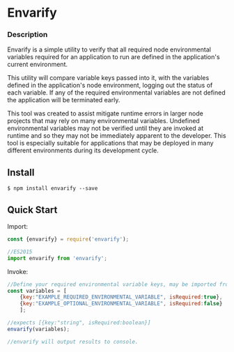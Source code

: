 # Envarify

### Description

Envarify is a simple utility to verify that all required node environmental variables required for an application to run are defined in the application's current environment.

This utility will compare variable keys passed into it, with the variables defined in the application's node environment, logging out the status of each variable. If any of the required environmental variables are not defined the application will be terminated early.

This tool was created to assist mitigate runtime errors in larger node projects that may rely on many environmental variables. Undefined environmental variables may not be verified until they are invoked at runtime and so they may not be immediately apparent to the developer. This tool is especially suitable for applications that may be deployed in many different environments during its development cycle.



## Install
```
$ npm install envarify --save

```

## Quick Start

Import:
```javascript
const {envarify} = require('envarify');

//ES2015
import envarify from 'envarify';

```

Invoke:
```javascript
//Define your required environmental variable keys, may be imported from remote source or json.
const variables = [
    {key:"EXAMPLE_REQUIRED_ENVIRONMENTAL_VARIABLE", isRequired:true},
    {key:"EXAMPLE_OPTIONAL_ENVIRONMENTAL_VARIABLE", isRequired:false}
    ];

//expects [{key:"string", isRequired:boolean}]
envarify(variables);

//envarify will output results to console.

```
